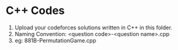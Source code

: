 # C++ Codes

1. Upload your codeforces solutions written in C++ in this folder.
2. Naming Convention: \<question code\>-\<question name\>.cpp
3. eg: 881B-PermutationGame.cpp
